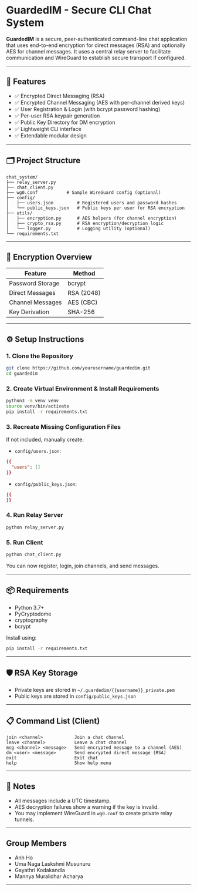 # GuardedIM - Secure CLI Chat System

**GuardedIM** is a secure, peer-authenticated command-line chat application that uses end-to-end encryption for direct messages (RSA) and optionally AES for channel messages. It uses a central relay server to facilitate communication and WireGuard to establish secure transport if configured.

---

## 🚀 Features

- ✅ Encrypted Direct Messaging (RSA)
- ✅ Encrypted Channel Messaging (AES with per-channel derived keys)
- ✅ User Registration & Login (with bcrypt password hashing)
- ✅ Per-user RSA keypair generation
- ✅ Public Key Directory for DM encryption
- ✅ Lightweight CLI interface
- ✅ Extendable modular design

---

## 🗂 Project Structure

```
chat_system/
├── relay_server.py
├── chat_client.py
├── wg0.conf           # Sample WireGuard config (optional)
├── config/
│   ├── users.json         # Registered users and password hashes
│   └── public_keys.json   # Public keys per user for RSA encryption
├── utils/
│   ├── encryption.py      # AES helpers (for channel encryption)
│   ├── crypto_rsa.py      # RSA encryption/decryption logic
│   └── logger.py          # Logging utility (optional)
└── requirements.txt
```

---

## 🔐 Encryption Overview

| Feature            | Method       |
|--------------------|--------------|
| Password Storage   | bcrypt       |
| Direct Messages    | RSA (2048)   |
| Channel Messages   | AES (CBC)    |
| Key Derivation     | SHA-256      |

---

## ⚙️ Setup Instructions

### 1. Clone the Repository

```bash
git clone https://github.com/yourusername/guardedim.git
cd guardedim
```

### 2. Create Virtual Environment & Install Requirements

```bash
python3 -m venv venv
source venv/bin/activate
pip install -r requirements.txt
```

### 3. Recreate Missing Configuration Files

If not included, manually create:

- `config/users.json`:
```json
{{
  "users": []
}}
```

- `config/public_keys.json`:
```json
{{
}}
```

### 4. Run Relay Server

```bash
python relay_server.py
```

### 5. Run Client

```bash
python chat_client.py
```

You can now register, login, join channels, and send messages.

---

## 📦 Requirements

- Python 3.7+
- PyCryptodome
- cryptography
- bcrypt

Install using:

```bash
pip install -r requirements.txt
```

---

## 🛡 RSA Key Storage

- Private keys are stored in `~/.guardedim/{{username}}_private.pem`
- Public keys are stored in `config/public_keys.json`

---

## 📋 Command List (Client)

```
join <channel>            Join a chat channel
leave <channel>           Leave a chat channel
msg <channel> <message>   Send encrypted message to a channel (AES)
dm <user> <message>       Send encrypted direct message (RSA)
exit                      Exit chat
help                      Show help menu
```

---

## 🧠 Notes

- All messages include a UTC timestamp.
- AES decryption failures show a warning if the key is invalid.
- You may implement WireGuard in `wg0.conf` to create private relay tunnels.
---

## Group Members

- Anh Ho
- Uma Naga Laskshmi Musunuru
- Gayathri Kodakandla
- Mannya Muralidhar Acharya
---
